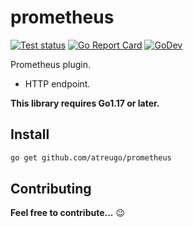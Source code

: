 # prometheus

[![Test status](https://github.com/atreugo/prometheus/actions/workflows/test.yml/badge.svg?branch=main)](https://github.com/atreugo/prometheus/actions)
[![Go Report Card](https://goreportcard.com/badge/github.com/atreugo/prometheus)](https://goreportcard.com/report/github.com/atreugo/prometheus)
[![GoDev](https://img.shields.io/badge/go.dev-reference-007d9c?logo=go&logoColor=white)](https://pkg.go.dev/github.com/atreugo/prometheus)

<!-- [![GitHub release](https://img.shields.io/github/release/atreugo/prometheus.svg)](https://github.com/atreugo/prometheus/releases) -->

Prometheus plugin.

- HTTP endpoint.

**This library requires Go1.17 or later.**

## Install

```bash
go get github.com/atreugo/prometheus
```

## Contributing

**Feel free to contribute...** :wink:
